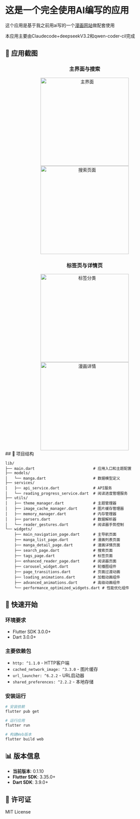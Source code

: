 # 这是一个完全使用AI编写的应用
这个应用是基于我之前用ai写的一个[漫画网站](https://c.xiongouke.top)做配套使用

本应用主要由Claudecode+deepseekV3.2和qwen-coder-cil完成
## 📸 应用截图

<div align="center">

### 主界面与搜索
<img src="https://github.com/user-attachments/assets/cffa91fe-7195-4a06-b92e-e038cb5b75dd" width="280" alt="主界面">
<img src="https://github.com/user-attachments/assets/d1a71907-5407-4f24-85b2-2d4daeb29adc" width="280" alt="搜索页面">

### 标签页与详情页
<img src="https://github.com/user-attachments/assets/ee529c8b-e740-4a89-872f-06cb40e218ff" width="280" alt="标签分类">
<img src="https://github.com/user-attachments/assets/143674d3-73ba-421d-85e3-4bd000723a06" width="280" alt="漫画详情">

</div>
## 📱 项目结构

```
lib/
├── main.dart                          # 应用入口和主题配置
├── models/
│   └── manga.dart                     # 数据模型定义
├── services/
│   ├── api_service.dart               # API服务
│   └── reading_progress_service.dart  # 阅读进度管理服务
├── utils/
│   ├── theme_manager.dart             # 主题管理器
│   ├── image_cache_manager.dart       # 图片缓存管理器
│   ├── memory_manager.dart            # 内存管理器
│   ├── parsers.dart                   # 数据解析器
│   └── reader_gestures.dart           # 阅读器手势控制
└── widgets/
    ├── main_navigation_page.dart      # 主导航页面
    ├── manga_list_page.dart           # 漫画列表页面
    ├── manga_detail_page.dart         # 漫画详情页面
    ├── search_page.dart               # 搜索页面
    ├── tags_page.dart                 # 标签页面
    ├── enhanced_reader_page.dart      # 阅读器页面
    ├── carousel_widget.dart           # 轮播图组件
    ├── page_transitions.dart          # 页面过渡动画
    ├── loading_animations.dart        # 加载动画组件
    ├── advanced_animations.dart       # 高级动画组件
    └── performance_optimized_widgets.dart # 性能优化组件
```

## 🚀 快速开始

### 环境要求
- Flutter SDK 3.0.0+
- Dart 3.0.0+

### 主要依赖包
- `http: ^1.1.0` - HTTP客户端
- `cached_network_image: ^3.3.0` - 图片缓存
- `url_launcher: ^6.2.2` - URL启动器
- `shared_preferences: ^2.2.2` - 本地存储

### 安装运行
```bash
# 安装依赖
flutter pub get

# 运行应用
flutter run

# 构建Web版本
flutter build web
```

## 📊 版本信息

- **当前版本**: 0.1.10
- **Flutter SDK**: 3.35.0+
- **Dart SDK**: 3.9.0+

## 📄 许可证

MIT License
